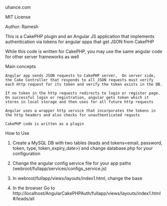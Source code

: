 
uhance.com

MIT License

Author: Ramesh

This is a CakePHP plugin and an Angular JS application that implements authentication via tokens for angular apps that get JSON from CakePHP

While this code is written for CakePHP, you may use the same angular code for other server frameworks as well

Main concepts

	Angular app sends JSON requests to CakePHP server, 	On server side, the Cake Controller that responds to all JSON requests must verify each Http request for its token and verify the token exists in the DB.
	
	If no token in the http requests redirects to login or register page. On successful login or registration, angular gets token which it stores in local storage and then uses for all future http requests

	Angular uses a wrapper http service that incorporates the tokens in the http headers and also checks for unauthenticated requsts

	CakePHP code is written as a plugin


How to Use

1. Create a MySQL DB with two tables (leads <email> and tokens<email, password, token, type, token_expiry_date>) and change database.php for your configuration

2. Change the angular config service file for your app paths (webroot/fullapp/services/configs_service.js)

3. In webroot/fullapp/views/layouts/index1.html, change the base 

4. In the browser Go to http://localhost/AngularCakePHPAuth/fullapp/views/layouts/index1.html#/leads/all
